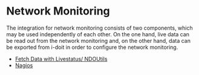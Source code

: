 # Network Monitoring

The integration for network monitoring consists of two components, which may be used independently of each other. On the one hand, live data can be read out from the network monitoring and, on the other hand, data can be exported from i-doit in order to configure the network monitoring.

*   [Fetch Data with Livestatus/ NDOUtils](./fetch-data-with-livestatus-ndo.md)
*   [Nagios](../../i-doit-add-ons/nagios.md)
